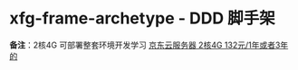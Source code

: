 # xfg-frame-archetype - DDD 脚手架

**备注**：2核4G 可部署整套环境开发学习 [京东云服务器 2核4G 132元/1年或者3年的](https://3.cn/1K-cfT7D)
